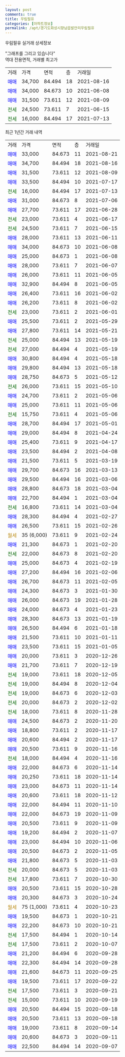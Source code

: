 ```yaml
---
layout: post
comments: true
title: 우림필유
categories: [아파트정보]
permalink: /apt/경기도화성시향남읍발안리우림필유
---
```


우림필유 실거래 상세정보

<script type="text/javascript">
  google.charts.load('current', {'packages':['line', 'corechart']});
  google.charts.setOnLoadCallback(drawChart);

  function drawChart() {
    var data = new google.visualization.DataTable();
    data.addColumn('date', '거래일');
    data.addColumn('number', "매매");
    data.addColumn('number', "전세");
    data.addColumn('number', "전매");

    data.addRows([[new Date(Date.parse("2021-08-21")), 33000, null, null], [new Date(Date.parse("2021-08-16")), 34700, null, null], [new Date(Date.parse("2021-08-09")), 31500, null, null], [new Date(Date.parse("2021-07-17")), 33500, null, null], [new Date(Date.parse("2021-07-13")), null, 16000, null], [new Date(Date.parse("2021-07-06")), 31000, null, null], [new Date(Date.parse("2021-06-28")), 27700, null, null], [new Date(Date.parse("2021-06-17")), null, 23000, null], [new Date(Date.parse("2021-06-15")), null, 24500, null], [new Date(Date.parse("2021-06-11")), 28000, null, null], [new Date(Date.parse("2021-06-08")), 34000, null, null], [new Date(Date.parse("2021-06-08")), 25000, null, null], [new Date(Date.parse("2021-06-07")), 28000, null, null], [new Date(Date.parse("2021-06-05")), 26000, null, null], [new Date(Date.parse("2021-06-05")), 32900, null, null], [new Date(Date.parse("2021-06-02")), 26400, null, null], [new Date(Date.parse("2021-06-02")), 26200, null, null], [new Date(Date.parse("2021-06-01")), null, 23000, null], [new Date(Date.parse("2021-05-29")), 25500, null, null], [new Date(Date.parse("2021-05-21")), 27800, null, null], [new Date(Date.parse("2021-05-19")), null, 25000, null], [new Date(Date.parse("2021-05-19")), null, 27000, null], [new Date(Date.parse("2021-05-18")), 30800, null, null], [new Date(Date.parse("2021-05-18")), 29800, null, null], [new Date(Date.parse("2021-05-12")), 28750, null, null], [new Date(Date.parse("2021-05-10")), null, 26000, null], [new Date(Date.parse("2021-05-06")), 24700, null, null], [new Date(Date.parse("2021-05-06")), 25000, null, null], [new Date(Date.parse("2021-05-06")), null, 15750, null], [new Date(Date.parse("2021-05-01")), 28700, null, null], [new Date(Date.parse("2021-04-24")), 29000, null, null], [new Date(Date.parse("2021-04-17")), 25400, null, null], [new Date(Date.parse("2021-04-08")), 23500, null, null], [new Date(Date.parse("2021-03-19")), 21500, null, null], [new Date(Date.parse("2021-03-13")), 29700, null, null], [new Date(Date.parse("2021-03-06")), 29500, null, null], [new Date(Date.parse("2021-03-04")), 28800, null, null], [new Date(Date.parse("2021-03-04")), 22700, null, null], [new Date(Date.parse("2021-03-04")), null, 16800, null], [new Date(Date.parse("2021-02-27")), 28300, null, null], [new Date(Date.parse("2021-02-26")), 26500, null, null], [new Date(Date.parse("2021-02-24")), null, null, null], [new Date(Date.parse("2021-02-20")), 21300, null, null], [new Date(Date.parse("2021-02-20")), null, 22000, null], [new Date(Date.parse("2021-02-19")), 25000, null, null], [new Date(Date.parse("2021-02-06")), 27200, null, null], [new Date(Date.parse("2021-02-05")), 26700, null, null], [new Date(Date.parse("2021-01-30")), 24300, null, null], [new Date(Date.parse("2021-01-28")), 26000, null, null], [new Date(Date.parse("2021-01-23")), 24000, null, null], [new Date(Date.parse("2021-01-19")), 28300, null, null], [new Date(Date.parse("2021-01-18")), 26500, null, null], [new Date(Date.parse("2021-01-11")), 21500, null, null], [new Date(Date.parse("2021-01-05")), 23500, null, null], [new Date(Date.parse("2020-12-26")), 20000, null, null], [new Date(Date.parse("2020-12-19")), 21700, null, null], [new Date(Date.parse("2020-12-05")), null, 19000, null], [new Date(Date.parse("2020-12-04")), null, 19000, null], [new Date(Date.parse("2020-12-03")), null, 19000, null], [new Date(Date.parse("2020-12-02")), null, 20000, null], [new Date(Date.parse("2020-11-28")), null, 18000, null], [new Date(Date.parse("2020-11-20")), 24500, null, null], [new Date(Date.parse("2020-11-17")), 18800, null, null], [new Date(Date.parse("2020-11-17")), 20600, null, null], [new Date(Date.parse("2020-11-16")), 20500, null, null], [new Date(Date.parse("2020-11-16")), null, 18000, null], [new Date(Date.parse("2020-11-14")), 22000, null, null], [new Date(Date.parse("2020-11-14")), 20250, null, null], [new Date(Date.parse("2020-11-14")), 23000, null, null], [new Date(Date.parse("2020-11-12")), 20600, null, null], [new Date(Date.parse("2020-11-10")), 22000, null, null], [new Date(Date.parse("2020-11-09")), 22000, null, null], [new Date(Date.parse("2020-11-09")), 20500, null, null], [new Date(Date.parse("2020-11-07")), 19200, null, null], [new Date(Date.parse("2020-11-06")), 23000, null, null], [new Date(Date.parse("2020-11-05")), 20500, null, null], [new Date(Date.parse("2020-11-03")), 21800, null, null], [new Date(Date.parse("2020-11-03")), null, 20000, null], [new Date(Date.parse("2020-10-30")), null, 17800, null], [new Date(Date.parse("2020-10-28")), 20500, null, null], [new Date(Date.parse("2020-10-24")), 20300, null, null], [new Date(Date.parse("2020-10-23")), null, null, null], [new Date(Date.parse("2020-10-21")), 19500, null, null], [new Date(Date.parse("2020-10-21")), 22200, null, null], [new Date(Date.parse("2020-10-14")), null, 17500, null], [new Date(Date.parse("2020-10-07")), null, 17500, null], [new Date(Date.parse("2020-09-28")), 21200, null, null], [new Date(Date.parse("2020-09-28")), 22300, null, null], [new Date(Date.parse("2020-09-25")), 21600, null, null], [new Date(Date.parse("2020-09-22")), 19500, null, null], [new Date(Date.parse("2020-09-21")), null, 17500, null], [new Date(Date.parse("2020-09-19")), null, 15000, null], [new Date(Date.parse("2020-09-18")), 20500, null, null], [new Date(Date.parse("2020-09-18")), 20500, null, null], [new Date(Date.parse("2020-09-14")), 19000, null, null], [new Date(Date.parse("2020-09-11")), 20600, null, null], [new Date(Date.parse("2020-09-07")), 22500, null, null]]);

    var options = {
      hAxis: {
        format: 'yyyy/MM/dd'
      },    
      lineWidth: 0,
      pointsVisible: true,    
      title: '최근 1년간 유형별 실거래가 분포',
      legend: { position: 'bottom' }
    };

    var formatter = new google.visualization.NumberFormat({pattern:'###,###'} );
    formatter.format(data, 1);
    formatter.format(data, 2);
    
    setTimeout(function() {
        var chart = new google.visualization.LineChart(document.getElementById('columnchart_material'));
        chart.draw(data, (options));
        document.getElementById('loading').style.display = 'none';
    }, 1000);
  }
</script>


<div id="loading" style="z-index:20; display: block; margin-left: 0px">"그래프를 그리고 있습니다"</div>
<div id="columnchart_material" style="width: 95%; margin-left: 0px; display: block"></div>
<!-- contents start -->
역대 전용면적, 거래별 최고가
<table class="sortable">
    <tr>
      <td>거래</td>
      <td>가격</td>
      <td>면적</td>
      <td>층</td>
      <td>거래일</td>
    </tr>
        <tr>
          <td><a style="color: blue">매매</a></td>
          <td>34,700</td>
          <td>84.494</td>
          <td>18</td>
          <td>2021-08-16</td>
        </tr>            <tr>
          <td><a style="color: blue">매매</a></td>
          <td>34,000</td>
          <td>84.673</td>
          <td>10</td>
          <td>2021-06-08</td>
        </tr>            <tr>
          <td><a style="color: blue">매매</a></td>
          <td>31,500</td>
          <td>73.611</td>
          <td>12</td>
          <td>2021-08-09</td>
        </tr>        
        <tr>
              <td><a style="color: darkgreen">전세</a></td>
              <td>24,500</td>
              <td>73.611</td>
              <td>7</td>
              <td>2021-06-15</td>
            </tr>            <tr>
              <td><a style="color: darkgreen">전세</a></td>
              <td>16,000</td>
              <td>84.494</td>
              <td>17</td>
              <td>2021-07-13</td>
            </tr>        
    
</table>

최근 1년간 거래 내역

<table class="sortable">
    <tr>
      <td>거래</td>
      <td>가격</td>
      <td>면적</td>
      <td>층</td>
      <td>거래일</td>
    </tr>
    <tr>
      <td><a style="color: blue">매매</a></td>
      <td>33,000</td>
      <td>84.673</td>
      <td>11</td>
      <td>2021-08-21</td>
    </tr>          <tr>
      <td><a style="color: blue">매매</a></td>
      <td>34,700</td>
      <td>84.494</td>
      <td>18</td>
      <td>2021-08-16</td>
    </tr>          <tr>
      <td><a style="color: blue">매매</a></td>
      <td>31,500</td>
      <td>73.611</td>
      <td>12</td>
      <td>2021-08-09</td>
    </tr>          <tr>
      <td><a style="color: blue">매매</a></td>
      <td>33,500</td>
      <td>84.494</td>
      <td>10</td>
      <td>2021-07-17</td>
    </tr>          <tr>
      <td><a style="color: darkgreen">전세</a></td>
      <td>16,000</td>
      <td>84.494</td>
      <td>17</td>
      <td>2021-07-13</td>
    </tr>          <tr>
      <td><a style="color: blue">매매</a></td>
      <td>31,000</td>
      <td>84.673</td>
      <td>8</td>
      <td>2021-07-06</td>
    </tr>          <tr>
      <td><a style="color: blue">매매</a></td>
      <td>27,700</td>
      <td>73.611</td>
      <td>17</td>
      <td>2021-06-28</td>
    </tr>          <tr>
      <td><a style="color: darkgreen">전세</a></td>
      <td>23,000</td>
      <td>73.611</td>
      <td>4</td>
      <td>2021-06-17</td>
    </tr>          <tr>
      <td><a style="color: darkgreen">전세</a></td>
      <td>24,500</td>
      <td>73.611</td>
      <td>7</td>
      <td>2021-06-15</td>
    </tr>          <tr>
      <td><a style="color: blue">매매</a></td>
      <td>28,000</td>
      <td>73.611</td>
      <td>13</td>
      <td>2021-06-11</td>
    </tr>          <tr>
      <td><a style="color: blue">매매</a></td>
      <td>34,000</td>
      <td>84.673</td>
      <td>10</td>
      <td>2021-06-08</td>
    </tr>          <tr>
      <td><a style="color: blue">매매</a></td>
      <td>25,000</td>
      <td>84.673</td>
      <td>1</td>
      <td>2021-06-08</td>
    </tr>          <tr>
      <td><a style="color: blue">매매</a></td>
      <td>28,000</td>
      <td>73.611</td>
      <td>7</td>
      <td>2021-06-07</td>
    </tr>          <tr>
      <td><a style="color: blue">매매</a></td>
      <td>26,000</td>
      <td>73.611</td>
      <td>11</td>
      <td>2021-06-05</td>
    </tr>          <tr>
      <td><a style="color: blue">매매</a></td>
      <td>32,900</td>
      <td>84.494</td>
      <td>8</td>
      <td>2021-06-05</td>
    </tr>          <tr>
      <td><a style="color: blue">매매</a></td>
      <td>26,400</td>
      <td>73.611</td>
      <td>16</td>
      <td>2021-06-02</td>
    </tr>          <tr>
      <td><a style="color: blue">매매</a></td>
      <td>26,200</td>
      <td>73.611</td>
      <td>8</td>
      <td>2021-06-02</td>
    </tr>          <tr>
      <td><a style="color: darkgreen">전세</a></td>
      <td>23,000</td>
      <td>73.611</td>
      <td>2</td>
      <td>2021-06-01</td>
    </tr>          <tr>
      <td><a style="color: blue">매매</a></td>
      <td>25,500</td>
      <td>73.611</td>
      <td>2</td>
      <td>2021-05-29</td>
    </tr>          <tr>
      <td><a style="color: blue">매매</a></td>
      <td>27,800</td>
      <td>73.611</td>
      <td>14</td>
      <td>2021-05-21</td>
    </tr>          <tr>
      <td><a style="color: darkgreen">전세</a></td>
      <td>25,000</td>
      <td>84.494</td>
      <td>13</td>
      <td>2021-05-19</td>
    </tr>          <tr>
      <td><a style="color: darkgreen">전세</a></td>
      <td>27,000</td>
      <td>84.494</td>
      <td>4</td>
      <td>2021-05-19</td>
    </tr>          <tr>
      <td><a style="color: blue">매매</a></td>
      <td>30,800</td>
      <td>84.494</td>
      <td>4</td>
      <td>2021-05-18</td>
    </tr>          <tr>
      <td><a style="color: blue">매매</a></td>
      <td>29,800</td>
      <td>84.494</td>
      <td>13</td>
      <td>2021-05-18</td>
    </tr>          <tr>
      <td><a style="color: blue">매매</a></td>
      <td>28,750</td>
      <td>84.673</td>
      <td>5</td>
      <td>2021-05-12</td>
    </tr>          <tr>
      <td><a style="color: darkgreen">전세</a></td>
      <td>26,000</td>
      <td>73.611</td>
      <td>15</td>
      <td>2021-05-10</td>
    </tr>          <tr>
      <td><a style="color: blue">매매</a></td>
      <td>24,700</td>
      <td>73.611</td>
      <td>2</td>
      <td>2021-05-06</td>
    </tr>          <tr>
      <td><a style="color: blue">매매</a></td>
      <td>25,000</td>
      <td>73.611</td>
      <td>11</td>
      <td>2021-05-06</td>
    </tr>          <tr>
      <td><a style="color: darkgreen">전세</a></td>
      <td>15,750</td>
      <td>73.611</td>
      <td>4</td>
      <td>2021-05-06</td>
    </tr>          <tr>
      <td><a style="color: blue">매매</a></td>
      <td>28,700</td>
      <td>84.494</td>
      <td>17</td>
      <td>2021-05-01</td>
    </tr>          <tr>
      <td><a style="color: blue">매매</a></td>
      <td>29,000</td>
      <td>84.494</td>
      <td>8</td>
      <td>2021-04-24</td>
    </tr>          <tr>
      <td><a style="color: blue">매매</a></td>
      <td>25,400</td>
      <td>73.611</td>
      <td>9</td>
      <td>2021-04-17</td>
    </tr>          <tr>
      <td><a style="color: blue">매매</a></td>
      <td>23,500</td>
      <td>84.494</td>
      <td>2</td>
      <td>2021-04-08</td>
    </tr>          <tr>
      <td><a style="color: blue">매매</a></td>
      <td>21,500</td>
      <td>73.611</td>
      <td>5</td>
      <td>2021-03-19</td>
    </tr>          <tr>
      <td><a style="color: blue">매매</a></td>
      <td>29,700</td>
      <td>84.673</td>
      <td>16</td>
      <td>2021-03-13</td>
    </tr>          <tr>
      <td><a style="color: blue">매매</a></td>
      <td>29,500</td>
      <td>84.494</td>
      <td>16</td>
      <td>2021-03-06</td>
    </tr>          <tr>
      <td><a style="color: blue">매매</a></td>
      <td>28,800</td>
      <td>84.673</td>
      <td>18</td>
      <td>2021-03-04</td>
    </tr>          <tr>
      <td><a style="color: blue">매매</a></td>
      <td>22,700</td>
      <td>84.494</td>
      <td>1</td>
      <td>2021-03-04</td>
    </tr>          <tr>
      <td><a style="color: darkgreen">전세</a></td>
      <td>16,800</td>
      <td>73.611</td>
      <td>14</td>
      <td>2021-03-04</td>
    </tr>          <tr>
      <td><a style="color: blue">매매</a></td>
      <td>28,300</td>
      <td>84.494</td>
      <td>4</td>
      <td>2021-02-27</td>
    </tr>          <tr>
      <td><a style="color: blue">매매</a></td>
      <td>26,500</td>
      <td>73.611</td>
      <td>15</td>
      <td>2021-02-26</td>
    </tr>          <tr>
      <td><a style="color: darkgoldenrod">월세</a></td>
      <td>35 (6,000)</td>
      <td>73.611</td>
      <td>9</td>
      <td>2021-02-24</td>
    </tr>          <tr>
      <td><a style="color: blue">매매</a></td>
      <td>21,300</td>
      <td>84.673</td>
      <td>1</td>
      <td>2021-02-20</td>
    </tr>          <tr>
      <td><a style="color: darkgreen">전세</a></td>
      <td>22,000</td>
      <td>84.673</td>
      <td>8</td>
      <td>2021-02-20</td>
    </tr>          <tr>
      <td><a style="color: blue">매매</a></td>
      <td>25,000</td>
      <td>84.673</td>
      <td>4</td>
      <td>2021-02-19</td>
    </tr>          <tr>
      <td><a style="color: blue">매매</a></td>
      <td>27,200</td>
      <td>84.494</td>
      <td>16</td>
      <td>2021-02-06</td>
    </tr>          <tr>
      <td><a style="color: blue">매매</a></td>
      <td>26,700</td>
      <td>84.673</td>
      <td>11</td>
      <td>2021-02-05</td>
    </tr>          <tr>
      <td><a style="color: blue">매매</a></td>
      <td>24,300</td>
      <td>84.673</td>
      <td>3</td>
      <td>2021-01-30</td>
    </tr>          <tr>
      <td><a style="color: blue">매매</a></td>
      <td>26,000</td>
      <td>84.673</td>
      <td>19</td>
      <td>2021-01-28</td>
    </tr>          <tr>
      <td><a style="color: blue">매매</a></td>
      <td>24,000</td>
      <td>84.673</td>
      <td>4</td>
      <td>2021-01-23</td>
    </tr>          <tr>
      <td><a style="color: blue">매매</a></td>
      <td>28,300</td>
      <td>84.673</td>
      <td>13</td>
      <td>2021-01-19</td>
    </tr>          <tr>
      <td><a style="color: blue">매매</a></td>
      <td>26,500</td>
      <td>84.494</td>
      <td>6</td>
      <td>2021-01-18</td>
    </tr>          <tr>
      <td><a style="color: blue">매매</a></td>
      <td>21,500</td>
      <td>73.611</td>
      <td>10</td>
      <td>2021-01-11</td>
    </tr>          <tr>
      <td><a style="color: blue">매매</a></td>
      <td>23,500</td>
      <td>73.611</td>
      <td>15</td>
      <td>2021-01-05</td>
    </tr>          <tr>
      <td><a style="color: blue">매매</a></td>
      <td>20,000</td>
      <td>73.611</td>
      <td>3</td>
      <td>2020-12-26</td>
    </tr>          <tr>
      <td><a style="color: blue">매매</a></td>
      <td>21,700</td>
      <td>73.611</td>
      <td>7</td>
      <td>2020-12-19</td>
    </tr>          <tr>
      <td><a style="color: darkgreen">전세</a></td>
      <td>19,000</td>
      <td>73.611</td>
      <td>18</td>
      <td>2020-12-05</td>
    </tr>          <tr>
      <td><a style="color: darkgreen">전세</a></td>
      <td>19,000</td>
      <td>84.494</td>
      <td>8</td>
      <td>2020-12-04</td>
    </tr>          <tr>
      <td><a style="color: darkgreen">전세</a></td>
      <td>19,000</td>
      <td>84.673</td>
      <td>6</td>
      <td>2020-12-03</td>
    </tr>          <tr>
      <td><a style="color: darkgreen">전세</a></td>
      <td>20,000</td>
      <td>84.673</td>
      <td>2</td>
      <td>2020-12-02</td>
    </tr>          <tr>
      <td><a style="color: darkgreen">전세</a></td>
      <td>18,000</td>
      <td>73.611</td>
      <td>8</td>
      <td>2020-11-28</td>
    </tr>          <tr>
      <td><a style="color: blue">매매</a></td>
      <td>24,500</td>
      <td>84.673</td>
      <td>2</td>
      <td>2020-11-20</td>
    </tr>          <tr>
      <td><a style="color: blue">매매</a></td>
      <td>18,800</td>
      <td>73.611</td>
      <td>2</td>
      <td>2020-11-17</td>
    </tr>          <tr>
      <td><a style="color: blue">매매</a></td>
      <td>20,600</td>
      <td>84.494</td>
      <td>2</td>
      <td>2020-11-17</td>
    </tr>          <tr>
      <td><a style="color: blue">매매</a></td>
      <td>20,500</td>
      <td>73.611</td>
      <td>9</td>
      <td>2020-11-16</td>
    </tr>          <tr>
      <td><a style="color: darkgreen">전세</a></td>
      <td>18,000</td>
      <td>84.494</td>
      <td>4</td>
      <td>2020-11-16</td>
    </tr>          <tr>
      <td><a style="color: blue">매매</a></td>
      <td>22,000</td>
      <td>84.673</td>
      <td>6</td>
      <td>2020-11-14</td>
    </tr>          <tr>
      <td><a style="color: blue">매매</a></td>
      <td>20,250</td>
      <td>73.611</td>
      <td>18</td>
      <td>2020-11-14</td>
    </tr>          <tr>
      <td><a style="color: blue">매매</a></td>
      <td>23,000</td>
      <td>84.673</td>
      <td>11</td>
      <td>2020-11-14</td>
    </tr>          <tr>
      <td><a style="color: blue">매매</a></td>
      <td>20,600</td>
      <td>73.611</td>
      <td>18</td>
      <td>2020-11-12</td>
    </tr>          <tr>
      <td><a style="color: blue">매매</a></td>
      <td>22,000</td>
      <td>84.494</td>
      <td>11</td>
      <td>2020-11-10</td>
    </tr>          <tr>
      <td><a style="color: blue">매매</a></td>
      <td>22,000</td>
      <td>84.673</td>
      <td>19</td>
      <td>2020-11-09</td>
    </tr>          <tr>
      <td><a style="color: blue">매매</a></td>
      <td>20,500</td>
      <td>73.611</td>
      <td>9</td>
      <td>2020-11-09</td>
    </tr>          <tr>
      <td><a style="color: blue">매매</a></td>
      <td>19,200</td>
      <td>84.494</td>
      <td>2</td>
      <td>2020-11-07</td>
    </tr>          <tr>
      <td><a style="color: blue">매매</a></td>
      <td>23,000</td>
      <td>84.494</td>
      <td>10</td>
      <td>2020-11-06</td>
    </tr>          <tr>
      <td><a style="color: blue">매매</a></td>
      <td>20,500</td>
      <td>84.673</td>
      <td>2</td>
      <td>2020-11-05</td>
    </tr>          <tr>
      <td><a style="color: blue">매매</a></td>
      <td>21,800</td>
      <td>84.673</td>
      <td>5</td>
      <td>2020-11-03</td>
    </tr>          <tr>
      <td><a style="color: darkgreen">전세</a></td>
      <td>20,000</td>
      <td>84.673</td>
      <td>5</td>
      <td>2020-11-03</td>
    </tr>          <tr>
      <td><a style="color: darkgreen">전세</a></td>
      <td>17,800</td>
      <td>73.611</td>
      <td>7</td>
      <td>2020-10-30</td>
    </tr>          <tr>
      <td><a style="color: blue">매매</a></td>
      <td>20,500</td>
      <td>73.611</td>
      <td>15</td>
      <td>2020-10-28</td>
    </tr>          <tr>
      <td><a style="color: blue">매매</a></td>
      <td>20,300</td>
      <td>84.673</td>
      <td>3</td>
      <td>2020-10-24</td>
    </tr>          <tr>
      <td><a style="color: darkgoldenrod">월세</a></td>
      <td>75 (1,000)</td>
      <td>73.611</td>
      <td>4</td>
      <td>2020-10-23</td>
    </tr>          <tr>
      <td><a style="color: blue">매매</a></td>
      <td>19,500</td>
      <td>84.673</td>
      <td>1</td>
      <td>2020-10-21</td>
    </tr>          <tr>
      <td><a style="color: blue">매매</a></td>
      <td>22,200</td>
      <td>84.673</td>
      <td>10</td>
      <td>2020-10-21</td>
    </tr>          <tr>
      <td><a style="color: darkgreen">전세</a></td>
      <td>17,500</td>
      <td>84.494</td>
      <td>1</td>
      <td>2020-10-14</td>
    </tr>          <tr>
      <td><a style="color: darkgreen">전세</a></td>
      <td>17,500</td>
      <td>73.611</td>
      <td>2</td>
      <td>2020-10-07</td>
    </tr>          <tr>
      <td><a style="color: blue">매매</a></td>
      <td>21,200</td>
      <td>84.494</td>
      <td>6</td>
      <td>2020-09-28</td>
    </tr>          <tr>
      <td><a style="color: blue">매매</a></td>
      <td>22,300</td>
      <td>84.494</td>
      <td>14</td>
      <td>2020-09-28</td>
    </tr>          <tr>
      <td><a style="color: blue">매매</a></td>
      <td>21,600</td>
      <td>84.673</td>
      <td>11</td>
      <td>2020-09-25</td>
    </tr>          <tr>
      <td><a style="color: blue">매매</a></td>
      <td>19,500</td>
      <td>73.611</td>
      <td>17</td>
      <td>2020-09-22</td>
    </tr>          <tr>
      <td><a style="color: darkgreen">전세</a></td>
      <td>17,500</td>
      <td>73.611</td>
      <td>3</td>
      <td>2020-09-21</td>
    </tr>          <tr>
      <td><a style="color: darkgreen">전세</a></td>
      <td>15,000</td>
      <td>73.611</td>
      <td>10</td>
      <td>2020-09-19</td>
    </tr>          <tr>
      <td><a style="color: blue">매매</a></td>
      <td>20,500</td>
      <td>84.494</td>
      <td>15</td>
      <td>2020-09-18</td>
    </tr>          <tr>
      <td><a style="color: blue">매매</a></td>
      <td>20,500</td>
      <td>73.611</td>
      <td>13</td>
      <td>2020-09-18</td>
    </tr>          <tr>
      <td><a style="color: blue">매매</a></td>
      <td>19,000</td>
      <td>73.611</td>
      <td>8</td>
      <td>2020-09-14</td>
    </tr>          <tr>
      <td><a style="color: blue">매매</a></td>
      <td>20,600</td>
      <td>84.673</td>
      <td>3</td>
      <td>2020-09-11</td>
    </tr>          <tr>
      <td><a style="color: blue">매매</a></td>
      <td>22,500</td>
      <td>84.494</td>
      <td>14</td>
      <td>2020-09-07</td>
    </tr>      </table>
<!-- contents end -->    


